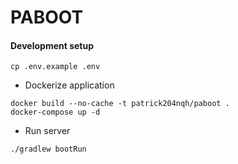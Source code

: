 # PABOOT

#### Development setup
```
cp .env.example .env
```

- Dockerize application
```
docker build --no-cache -t patrick204nqh/paboot .
docker-compose up -d
```

- Run server
```
./gradlew bootRun 
```